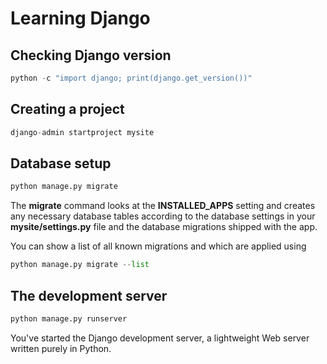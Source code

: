 # Learning Django

## Checking Django version
```python
python -c "import django; print(django.get_version())"
```

## Creating a project
```python
django-admin startproject mysite
```

## Database setup
```python
python manage.py migrate
```
The **migrate** command looks at the **INSTALLED_APPS** setting and creates any necessary database tables according to the database settings in your **mysite/settings.py** file and the database migrations shipped with the app.

You can show a list of all known migrations and which are applied using
```python
python manage.py migrate --list
```

## The development server
```python
python manage.py runserver
```
You've started the Django development server, a lightweight Web server written purely in Python.
